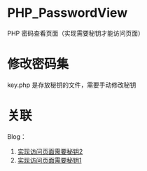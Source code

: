 # PHP_PasswordView

PHP 密码查看页面（实现需要秘钥才能访问页面）

# 修改密码集

key.php 是存放秘钥的文件，需要手动修改秘钥

# 关联

Blog：
1. [实现访问页面需要秘钥2](http://blog.zgcwkj.cn/archives/222.html)
2. [实现访问页面需要秘钥1](http://blog.zgcwkj.cn/archives/125.html)
